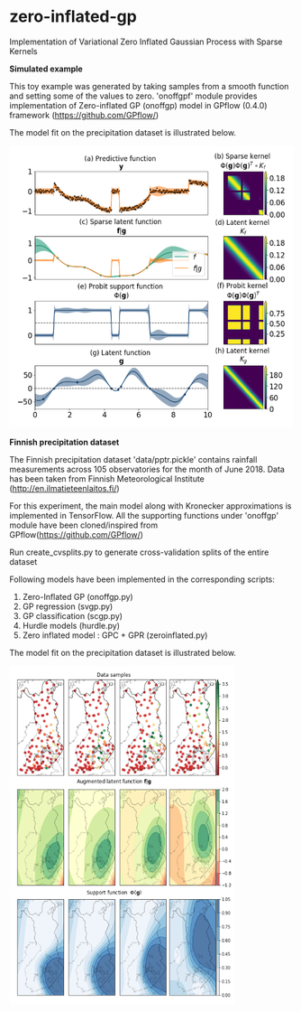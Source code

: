 # zero-inflated-gp
Implementation of Variational Zero Inflated Gaussian Process with Sparse Kernels

**Simulated example**

This toy example was generated by taking samples from a smooth function and setting some of the values to zero.
'onoffgpf' module provides implementation of Zero-inflated GP (onoffgp) model in GPflow (0.4.0) framework (https://github.com/GPflow/)

The model fit on the precipitation dataset is illustrated below.

<img src="plots/toy.png" width="600" height="500" />

**Finnish precipitation dataset**

The Finnish precipitation dataset 'data/pptr.pickle' contains rainfall measurements across 105 observatories for the month of June 2018. Data has been taken from Finnish Meteorological Institute (http://en.ilmatieteenlaitos.fi/)

For this experiment, the main model along with Kronecker approximations is implemented in TensorFlow. All the supporting functions under 'onoffgp' module have been cloned/inspired from GPflow(https://github.com/GPflow/)

 Run create_cvsplits.py to generate cross-validation splits of the entire dataset

 Following models have been implemented in the corresponding scripts:
 1. Zero-Inflated GP (onoffgp.py)
 2. GP regression (svgp.py)
 3. GP classification (scgp.py)
 3. Hurdle models (hurdle.py)
 4. Zero inflated model : GPC + GPR (zeroinflated.py)

The model fit on the precipitation dataset is illustrated below.

<img src="plots/pptr.png" width="400" height="600" />
